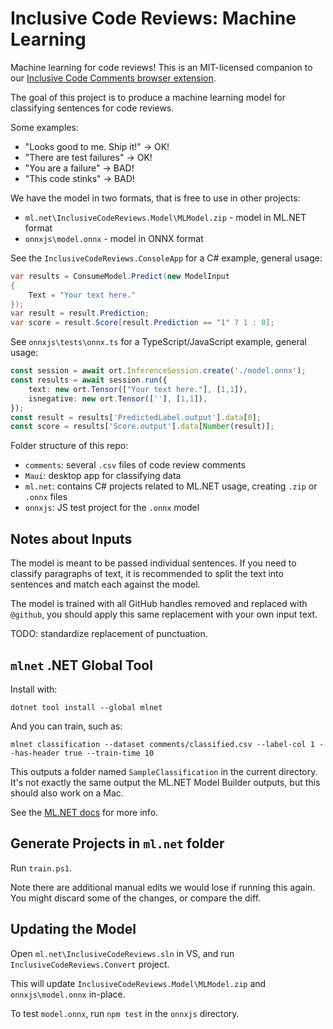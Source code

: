 # Inclusive Code Reviews: Machine Learning

Machine learning for code reviews! This is an MIT-licensed companion
to our [Inclusive Code Comments browser extension][browser].

The goal of this project is to produce a machine learning model for
classifying sentences for code reviews.

Some examples:

* "Looks good to me. Ship it!" -> OK!
* "There are test failures" -> OK!
* "You are a failure" -> BAD!
* "This code stinks" -> BAD!

We have the model in two formats, that is free to use in other
projects:

* `ml.net\InclusiveCodeReviews.Model\MLModel.zip` - model in ML.NET format
* `onnxjs\model.onnx` - model in ONNX format

See the `InclusiveCodeReviews.ConsoleApp` for a C# example, general
usage:

```csharp
var results = ConsumeModel.Predict(new ModelInput
{
    Text = "Your text here."
});
var result = result.Prediction;
var score = result.Score[result.Prediction == "1" ? 1 : 0];
```

See `onnxjs\tests\onnx.ts` for a TypeScript/JavaScript example,
general usage:

```typescript
const session = await ort.InferenceSession.create('./model.onnx');
const results = await session.run({
    text: new ort.Tensor(["Your text here."], [1,1]),
    isnegative: new ort.Tensor([''], [1,1]),
});
const result = results['PredictedLabel.output'].data[0];
const score = results['Score.output'].data[Number(result)];
```

Folder structure of this repo:

* `comments`: several `.csv` files of code review comments
* `Maui`: desktop app for classifying data
* `ml.net`: contains C# projects related to ML.NET usage, creating `.zip` or `.onnx` files
* `onnxjs`: JS test project for the `.onnx` model

[browser]: https://github.com/jonathanpeppers/inclusive-code-comments

## Notes about Inputs

The model is meant to be passed individual sentences. If you need to
classify paragraphs of text, it is recommended to split the text into
sentences and match each against the model.

The model is trained with all GitHub handles removed and replaced with
`@github`, you should apply this same replacement with your own input
text.

TODO: standardize replacement of punctuation.

## `mlnet` .NET Global Tool

Install with:

```dotnetcli
dotnet tool install --global mlnet
```

And you can train, such as:

```dotnetcli
mlnet classification --dataset comments/classified.csv --label-col 1 --has-header true --train-time 10
```

This outputs a folder named `SampleClassification` in the current
directory. It's not exactly the same output the ML.NET Model Builder
outputs, but this should also work on a Mac.

See the [ML.NET docs][mlnet] for more info.

[mlnet]: https://docs.microsoft.com/dotnet/machine-learning/automate-training-with-cli

## Generate Projects in `ml.net` folder

Run `train.ps1`.

Note there are additional manual edits we would lose if running this
again. You might discard some of the changes, or compare the diff.

## Updating the Model

Open `ml.net\InclusiveCodeReviews.sln` in VS, and run `InclusiveCodeReviews.Convert` project.

This will update `InclusiveCodeReviews.Model\MLModel.zip` and `onnxjs\model.onnx` in-place.

To test `model.onnx`, run `npm test` in the `onnxjs` directory.
